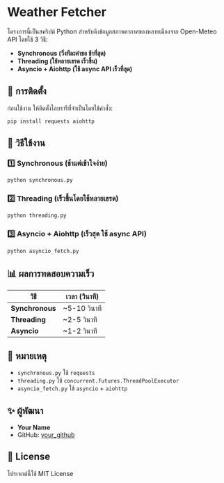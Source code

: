 # Weather Fetcher

โครงการนี้เป็นสคริปต์ Python สำหรับดึงข้อมูลสภาพอากาศของหลายเมืองจาก Open-Meteo API โดยใช้ 3 วิธี:
- **Synchronous (วิ่งทีละคำขอ ช้าที่สุด)**
- **Threading (ใช้หลายเธรด เร็วขึ้น)**
- **Asyncio + Aiohttp (ใช้ async API เร็วที่สุด)**

## 🔧 การติดตั้ง

ก่อนใช้งาน ให้ติดตั้งไลบรารีที่จำเป็นโดยใช้คำสั่ง:

```sh
pip install requests aiohttp
```

## 🚀 วิธีใช้งาน

### 1️⃣ **Synchronous (ช้าแต่เข้าใจง่าย)**
```sh
python synchronous.py
```

### 2️⃣ **Threading (เร็วขึ้นโดยใช้หลายเธรด)**
```sh
python threading.py
```

### 3️⃣ **Asyncio + Aiohttp (เร็วสุด ใช้ async API)**
```sh
python asyncio_fetch.py
```

## 📊 ผลการทดสอบความเร็ว
| วิธี | เวลา (วินาที) |
|------|-------------|
| **Synchronous** | ~5-10 วินาที |
| **Threading** | ~2-5 วินาที |
| **Asyncio** | ~1-2 วินาที |

## 📌 หมายเหตุ
- `synchronous.py` ใช้ `requests`
- `threading.py` ใช้ `concurrent.futures.ThreadPoolExecutor`
- `asyncio_fetch.py` ใช้ `asyncio` + `aiohttp`

## ✨ ผู้พัฒนา
- **Your Name**
- GitHub: [your_github](https://github.com/your_github)

## 📜 License
โปรเจกต์นี้ใช้ MIT License
